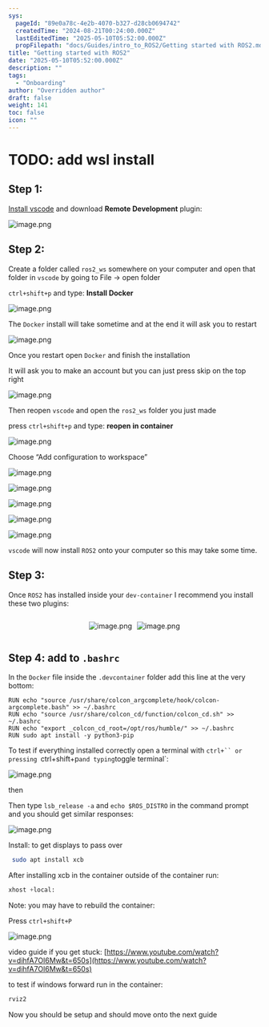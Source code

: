 ```yaml
---
sys:
  pageId: "89e0a78c-4e2b-4070-b327-d28cb0694742"
  createdTime: "2024-08-21T00:24:00.000Z"
  lastEditedTime: "2025-05-10T05:52:00.000Z"
  propFilepath: "docs/Guides/intro_to_ROS2/Getting started with ROS2.md"
title: "Getting started with ROS2"
date: "2025-05-10T05:52:00.000Z"
description: ""
tags:
  - "Onboarding"
author: "Overridden author"
draft: false
weight: 141
toc: false
icon: ""
---
```


# TODO: add wsl install

## Step 1:

[Install vscode](https://code.visualstudio.com/download) and download **Remote Development** plugin:

![image.png](https://prod-files-secure.s3.us-west-2.amazonaws.com/d518164a-d88e-44d1-a4ee-3adb3bd8bce0/efb52993-1881-4a40-b95e-6f020334f022/image.png?X-Amz-Algorithm=AWS4-HMAC-SHA256&X-Amz-Content-Sha256=UNSIGNED-PAYLOAD&X-Amz-Credential=ASIAZI2LB466VWI6ZMD2%2F20250520%2Fus-west-2%2Fs3%2Faws4_request&X-Amz-Date=20250520T022832Z&X-Amz-Expires=3600&X-Amz-Security-Token=IQoJb3JpZ2luX2VjEOL%2F%2F%2F%2F%2F%2F%2F%2F%2F%2FwEaCXVzLXdlc3QtMiJHMEUCIQCkCy2ouduWdKafm2SLuGSLRN2BOypyh7soayVo0F8SowIgE4ZFpZy37NItT0gOf%2F%2BZ2TfBSpejEGdxAm9LrKEHG4wqiAQIm%2F%2F%2F%2F%2F%2F%2F%2F%2F%2F%2FARAAGgw2Mzc0MjMxODM4MDUiDEsJIdiCSW%2F5IKl4oyrcA2jaYzqKM%2Bg0FkEUfWBCDr4Ds%2FeVlLEZRAjDmqd9c9P%2FVQmmj%2BYCF7jvsTxad5Q2sI2X5yLV7aOWgO5HW6LKgFfz4iDaQ1cHLmpeRo1nAgfMAJQdGVtQznQ5RIj2hTWQ1rF%2FMw0%2Bg2ESy6eZH%2B3z7p14Y%2FTGIUZk7Zd6vERAcC9NvYRhxv5VZgPdP4m3i%2BvjaVYOvqeXpHINBWHKAnM1Ju1oZZ1Bf6%2FIPEknZ3G9X9P7hlp%2Bm%2Fpn6E1xRohoT5BdxGA6Emuu%2FIeXp9%2B0swo8CuVU%2B7UiLh3tn3xmQO5iDlvhbzZBw4niw0KF1xn%2BGnY%2Bto6ZnYr9FCK%2FL3i9tyvluLzSQ6bKutTi43wLup2i9JUss%2Bff2SYRy8e2bny9KPqUEXzN64ZXY3u4SgA5YzG0Mjf42daIIoG35WDXrVlqmDRmQArxxL4z0Z2vT69VwBMGJWtyIZa1LgYWMemXgl63lqAsMAqXTANw3mGG0EczzPUBX4XxZ0QztY2yaA93xJ4XnokPdSLJSpGeT0tlvkt3QNm%2BIf4KjdpxEToKsppMNka9D8%2BmP3VcfMXx77eEkHGWRgmVXovR3bCD80utqN9JpxtXklg4JY3EnbXNraCv4RwbWfmdtI2IJ7rEXjI2MOvLr8EGOqUBMNmo9HJjwuZz30TPkQjC5GnnG4DupOgabinxdgoWfjwk6xlmWRKlwNyeKn5zSz2WV0dYs1gdfoHF77xX3pFmzmdaKBFGv1maiShXInAHiMtlz9RTkKpMYhcLlJm8Al2Hl4K2IEq9EeHHEwr6xY5tP5ksrRue6iWmhGIOoSlqEZjcCuoll5KD9UbHfcudG2pba1Rq%2Ffrr4TPXNdYZ5wgyCMAAzHah&X-Amz-Signature=8d5575a3dc935b94b769fd294a31e06f1f811e7a19883853f263ed47ba523f2c&X-Amz-SignedHeaders=host&x-id=GetObject)

## Step 2:

Create a folder called `ros2_ws` somewhere on your computer and open that folder in `vscode` by going to File → open folder 

`ctrl+shift+p` and type: **Install Docker**

![image.png](https://prod-files-secure.s3.us-west-2.amazonaws.com/d518164a-d88e-44d1-a4ee-3adb3bd8bce0/2269dc0e-1cd5-47ff-bceb-c04ad9b2eab0/image.png?X-Amz-Algorithm=AWS4-HMAC-SHA256&X-Amz-Content-Sha256=UNSIGNED-PAYLOAD&X-Amz-Credential=ASIAZI2LB466VWI6ZMD2%2F20250520%2Fus-west-2%2Fs3%2Faws4_request&X-Amz-Date=20250520T022832Z&X-Amz-Expires=3600&X-Amz-Security-Token=IQoJb3JpZ2luX2VjEOL%2F%2F%2F%2F%2F%2F%2F%2F%2F%2FwEaCXVzLXdlc3QtMiJHMEUCIQCkCy2ouduWdKafm2SLuGSLRN2BOypyh7soayVo0F8SowIgE4ZFpZy37NItT0gOf%2F%2BZ2TfBSpejEGdxAm9LrKEHG4wqiAQIm%2F%2F%2F%2F%2F%2F%2F%2F%2F%2F%2FARAAGgw2Mzc0MjMxODM4MDUiDEsJIdiCSW%2F5IKl4oyrcA2jaYzqKM%2Bg0FkEUfWBCDr4Ds%2FeVlLEZRAjDmqd9c9P%2FVQmmj%2BYCF7jvsTxad5Q2sI2X5yLV7aOWgO5HW6LKgFfz4iDaQ1cHLmpeRo1nAgfMAJQdGVtQznQ5RIj2hTWQ1rF%2FMw0%2Bg2ESy6eZH%2B3z7p14Y%2FTGIUZk7Zd6vERAcC9NvYRhxv5VZgPdP4m3i%2BvjaVYOvqeXpHINBWHKAnM1Ju1oZZ1Bf6%2FIPEknZ3G9X9P7hlp%2Bm%2Fpn6E1xRohoT5BdxGA6Emuu%2FIeXp9%2B0swo8CuVU%2B7UiLh3tn3xmQO5iDlvhbzZBw4niw0KF1xn%2BGnY%2Bto6ZnYr9FCK%2FL3i9tyvluLzSQ6bKutTi43wLup2i9JUss%2Bff2SYRy8e2bny9KPqUEXzN64ZXY3u4SgA5YzG0Mjf42daIIoG35WDXrVlqmDRmQArxxL4z0Z2vT69VwBMGJWtyIZa1LgYWMemXgl63lqAsMAqXTANw3mGG0EczzPUBX4XxZ0QztY2yaA93xJ4XnokPdSLJSpGeT0tlvkt3QNm%2BIf4KjdpxEToKsppMNka9D8%2BmP3VcfMXx77eEkHGWRgmVXovR3bCD80utqN9JpxtXklg4JY3EnbXNraCv4RwbWfmdtI2IJ7rEXjI2MOvLr8EGOqUBMNmo9HJjwuZz30TPkQjC5GnnG4DupOgabinxdgoWfjwk6xlmWRKlwNyeKn5zSz2WV0dYs1gdfoHF77xX3pFmzmdaKBFGv1maiShXInAHiMtlz9RTkKpMYhcLlJm8Al2Hl4K2IEq9EeHHEwr6xY5tP5ksrRue6iWmhGIOoSlqEZjcCuoll5KD9UbHfcudG2pba1Rq%2Ffrr4TPXNdYZ5wgyCMAAzHah&X-Amz-Signature=3a92c3e5b0615a2de9d4722a5d668a8e6758968ac58eba5ee9a6ffe74e64e723&X-Amz-SignedHeaders=host&x-id=GetObject)

The `Docker` install will take sometime and at the end it will ask you to restart

![image.png](https://prod-files-secure.s3.us-west-2.amazonaws.com/d518164a-d88e-44d1-a4ee-3adb3bd8bce0/ed233f78-be33-4b1f-b89c-9c346c0e961e/image.png?X-Amz-Algorithm=AWS4-HMAC-SHA256&X-Amz-Content-Sha256=UNSIGNED-PAYLOAD&X-Amz-Credential=ASIAZI2LB466VWI6ZMD2%2F20250520%2Fus-west-2%2Fs3%2Faws4_request&X-Amz-Date=20250520T022832Z&X-Amz-Expires=3600&X-Amz-Security-Token=IQoJb3JpZ2luX2VjEOL%2F%2F%2F%2F%2F%2F%2F%2F%2F%2FwEaCXVzLXdlc3QtMiJHMEUCIQCkCy2ouduWdKafm2SLuGSLRN2BOypyh7soayVo0F8SowIgE4ZFpZy37NItT0gOf%2F%2BZ2TfBSpejEGdxAm9LrKEHG4wqiAQIm%2F%2F%2F%2F%2F%2F%2F%2F%2F%2F%2FARAAGgw2Mzc0MjMxODM4MDUiDEsJIdiCSW%2F5IKl4oyrcA2jaYzqKM%2Bg0FkEUfWBCDr4Ds%2FeVlLEZRAjDmqd9c9P%2FVQmmj%2BYCF7jvsTxad5Q2sI2X5yLV7aOWgO5HW6LKgFfz4iDaQ1cHLmpeRo1nAgfMAJQdGVtQznQ5RIj2hTWQ1rF%2FMw0%2Bg2ESy6eZH%2B3z7p14Y%2FTGIUZk7Zd6vERAcC9NvYRhxv5VZgPdP4m3i%2BvjaVYOvqeXpHINBWHKAnM1Ju1oZZ1Bf6%2FIPEknZ3G9X9P7hlp%2Bm%2Fpn6E1xRohoT5BdxGA6Emuu%2FIeXp9%2B0swo8CuVU%2B7UiLh3tn3xmQO5iDlvhbzZBw4niw0KF1xn%2BGnY%2Bto6ZnYr9FCK%2FL3i9tyvluLzSQ6bKutTi43wLup2i9JUss%2Bff2SYRy8e2bny9KPqUEXzN64ZXY3u4SgA5YzG0Mjf42daIIoG35WDXrVlqmDRmQArxxL4z0Z2vT69VwBMGJWtyIZa1LgYWMemXgl63lqAsMAqXTANw3mGG0EczzPUBX4XxZ0QztY2yaA93xJ4XnokPdSLJSpGeT0tlvkt3QNm%2BIf4KjdpxEToKsppMNka9D8%2BmP3VcfMXx77eEkHGWRgmVXovR3bCD80utqN9JpxtXklg4JY3EnbXNraCv4RwbWfmdtI2IJ7rEXjI2MOvLr8EGOqUBMNmo9HJjwuZz30TPkQjC5GnnG4DupOgabinxdgoWfjwk6xlmWRKlwNyeKn5zSz2WV0dYs1gdfoHF77xX3pFmzmdaKBFGv1maiShXInAHiMtlz9RTkKpMYhcLlJm8Al2Hl4K2IEq9EeHHEwr6xY5tP5ksrRue6iWmhGIOoSlqEZjcCuoll5KD9UbHfcudG2pba1Rq%2Ffrr4TPXNdYZ5wgyCMAAzHah&X-Amz-Signature=60a9f5d9c6dd2ddd5aa4b7532a838cda78ce90e24165e196a888c00f3fe1b5c6&X-Amz-SignedHeaders=host&x-id=GetObject)

Once you restart open `Docker` and finish the installation

It will ask you to make an account but you can just press skip on the top right

![image.png](https://prod-files-secure.s3.us-west-2.amazonaws.com/d518164a-d88e-44d1-a4ee-3adb3bd8bce0/21010ad9-1659-4fd9-9f59-9932a09b2a3d/image.png?X-Amz-Algorithm=AWS4-HMAC-SHA256&X-Amz-Content-Sha256=UNSIGNED-PAYLOAD&X-Amz-Credential=ASIAZI2LB466VWI6ZMD2%2F20250520%2Fus-west-2%2Fs3%2Faws4_request&X-Amz-Date=20250520T022832Z&X-Amz-Expires=3600&X-Amz-Security-Token=IQoJb3JpZ2luX2VjEOL%2F%2F%2F%2F%2F%2F%2F%2F%2F%2FwEaCXVzLXdlc3QtMiJHMEUCIQCkCy2ouduWdKafm2SLuGSLRN2BOypyh7soayVo0F8SowIgE4ZFpZy37NItT0gOf%2F%2BZ2TfBSpejEGdxAm9LrKEHG4wqiAQIm%2F%2F%2F%2F%2F%2F%2F%2F%2F%2F%2FARAAGgw2Mzc0MjMxODM4MDUiDEsJIdiCSW%2F5IKl4oyrcA2jaYzqKM%2Bg0FkEUfWBCDr4Ds%2FeVlLEZRAjDmqd9c9P%2FVQmmj%2BYCF7jvsTxad5Q2sI2X5yLV7aOWgO5HW6LKgFfz4iDaQ1cHLmpeRo1nAgfMAJQdGVtQznQ5RIj2hTWQ1rF%2FMw0%2Bg2ESy6eZH%2B3z7p14Y%2FTGIUZk7Zd6vERAcC9NvYRhxv5VZgPdP4m3i%2BvjaVYOvqeXpHINBWHKAnM1Ju1oZZ1Bf6%2FIPEknZ3G9X9P7hlp%2Bm%2Fpn6E1xRohoT5BdxGA6Emuu%2FIeXp9%2B0swo8CuVU%2B7UiLh3tn3xmQO5iDlvhbzZBw4niw0KF1xn%2BGnY%2Bto6ZnYr9FCK%2FL3i9tyvluLzSQ6bKutTi43wLup2i9JUss%2Bff2SYRy8e2bny9KPqUEXzN64ZXY3u4SgA5YzG0Mjf42daIIoG35WDXrVlqmDRmQArxxL4z0Z2vT69VwBMGJWtyIZa1LgYWMemXgl63lqAsMAqXTANw3mGG0EczzPUBX4XxZ0QztY2yaA93xJ4XnokPdSLJSpGeT0tlvkt3QNm%2BIf4KjdpxEToKsppMNka9D8%2BmP3VcfMXx77eEkHGWRgmVXovR3bCD80utqN9JpxtXklg4JY3EnbXNraCv4RwbWfmdtI2IJ7rEXjI2MOvLr8EGOqUBMNmo9HJjwuZz30TPkQjC5GnnG4DupOgabinxdgoWfjwk6xlmWRKlwNyeKn5zSz2WV0dYs1gdfoHF77xX3pFmzmdaKBFGv1maiShXInAHiMtlz9RTkKpMYhcLlJm8Al2Hl4K2IEq9EeHHEwr6xY5tP5ksrRue6iWmhGIOoSlqEZjcCuoll5KD9UbHfcudG2pba1Rq%2Ffrr4TPXNdYZ5wgyCMAAzHah&X-Amz-Signature=2af9319fdaff1f57284f3da6cd319c22c629850b29d12492ff30d89ae88d9ccb&X-Amz-SignedHeaders=host&x-id=GetObject)

Then reopen `vscode` and open the `ros2_ws` folder you just made

press `ctrl+shift+p` and type: **reopen in container**

![image.png](https://prod-files-secure.s3.us-west-2.amazonaws.com/d518164a-d88e-44d1-a4ee-3adb3bd8bce0/4e93b8c2-41ad-488c-8095-c74205196118/image.png?X-Amz-Algorithm=AWS4-HMAC-SHA256&X-Amz-Content-Sha256=UNSIGNED-PAYLOAD&X-Amz-Credential=ASIAZI2LB466VWI6ZMD2%2F20250520%2Fus-west-2%2Fs3%2Faws4_request&X-Amz-Date=20250520T022832Z&X-Amz-Expires=3600&X-Amz-Security-Token=IQoJb3JpZ2luX2VjEOL%2F%2F%2F%2F%2F%2F%2F%2F%2F%2FwEaCXVzLXdlc3QtMiJHMEUCIQCkCy2ouduWdKafm2SLuGSLRN2BOypyh7soayVo0F8SowIgE4ZFpZy37NItT0gOf%2F%2BZ2TfBSpejEGdxAm9LrKEHG4wqiAQIm%2F%2F%2F%2F%2F%2F%2F%2F%2F%2F%2FARAAGgw2Mzc0MjMxODM4MDUiDEsJIdiCSW%2F5IKl4oyrcA2jaYzqKM%2Bg0FkEUfWBCDr4Ds%2FeVlLEZRAjDmqd9c9P%2FVQmmj%2BYCF7jvsTxad5Q2sI2X5yLV7aOWgO5HW6LKgFfz4iDaQ1cHLmpeRo1nAgfMAJQdGVtQznQ5RIj2hTWQ1rF%2FMw0%2Bg2ESy6eZH%2B3z7p14Y%2FTGIUZk7Zd6vERAcC9NvYRhxv5VZgPdP4m3i%2BvjaVYOvqeXpHINBWHKAnM1Ju1oZZ1Bf6%2FIPEknZ3G9X9P7hlp%2Bm%2Fpn6E1xRohoT5BdxGA6Emuu%2FIeXp9%2B0swo8CuVU%2B7UiLh3tn3xmQO5iDlvhbzZBw4niw0KF1xn%2BGnY%2Bto6ZnYr9FCK%2FL3i9tyvluLzSQ6bKutTi43wLup2i9JUss%2Bff2SYRy8e2bny9KPqUEXzN64ZXY3u4SgA5YzG0Mjf42daIIoG35WDXrVlqmDRmQArxxL4z0Z2vT69VwBMGJWtyIZa1LgYWMemXgl63lqAsMAqXTANw3mGG0EczzPUBX4XxZ0QztY2yaA93xJ4XnokPdSLJSpGeT0tlvkt3QNm%2BIf4KjdpxEToKsppMNka9D8%2BmP3VcfMXx77eEkHGWRgmVXovR3bCD80utqN9JpxtXklg4JY3EnbXNraCv4RwbWfmdtI2IJ7rEXjI2MOvLr8EGOqUBMNmo9HJjwuZz30TPkQjC5GnnG4DupOgabinxdgoWfjwk6xlmWRKlwNyeKn5zSz2WV0dYs1gdfoHF77xX3pFmzmdaKBFGv1maiShXInAHiMtlz9RTkKpMYhcLlJm8Al2Hl4K2IEq9EeHHEwr6xY5tP5ksrRue6iWmhGIOoSlqEZjcCuoll5KD9UbHfcudG2pba1Rq%2Ffrr4TPXNdYZ5wgyCMAAzHah&X-Amz-Signature=338abfcb735169afc98b22f519f9ce231339f2ede4dc3f800b339866324efe77&X-Amz-SignedHeaders=host&x-id=GetObject)

Choose “Add configuration to workspace”

![image.png](https://prod-files-secure.s3.us-west-2.amazonaws.com/d518164a-d88e-44d1-a4ee-3adb3bd8bce0/9560b282-5060-4989-ba37-97e7b2c22476/image.png?X-Amz-Algorithm=AWS4-HMAC-SHA256&X-Amz-Content-Sha256=UNSIGNED-PAYLOAD&X-Amz-Credential=ASIAZI2LB466VWI6ZMD2%2F20250520%2Fus-west-2%2Fs3%2Faws4_request&X-Amz-Date=20250520T022832Z&X-Amz-Expires=3600&X-Amz-Security-Token=IQoJb3JpZ2luX2VjEOL%2F%2F%2F%2F%2F%2F%2F%2F%2F%2FwEaCXVzLXdlc3QtMiJHMEUCIQCkCy2ouduWdKafm2SLuGSLRN2BOypyh7soayVo0F8SowIgE4ZFpZy37NItT0gOf%2F%2BZ2TfBSpejEGdxAm9LrKEHG4wqiAQIm%2F%2F%2F%2F%2F%2F%2F%2F%2F%2F%2FARAAGgw2Mzc0MjMxODM4MDUiDEsJIdiCSW%2F5IKl4oyrcA2jaYzqKM%2Bg0FkEUfWBCDr4Ds%2FeVlLEZRAjDmqd9c9P%2FVQmmj%2BYCF7jvsTxad5Q2sI2X5yLV7aOWgO5HW6LKgFfz4iDaQ1cHLmpeRo1nAgfMAJQdGVtQznQ5RIj2hTWQ1rF%2FMw0%2Bg2ESy6eZH%2B3z7p14Y%2FTGIUZk7Zd6vERAcC9NvYRhxv5VZgPdP4m3i%2BvjaVYOvqeXpHINBWHKAnM1Ju1oZZ1Bf6%2FIPEknZ3G9X9P7hlp%2Bm%2Fpn6E1xRohoT5BdxGA6Emuu%2FIeXp9%2B0swo8CuVU%2B7UiLh3tn3xmQO5iDlvhbzZBw4niw0KF1xn%2BGnY%2Bto6ZnYr9FCK%2FL3i9tyvluLzSQ6bKutTi43wLup2i9JUss%2Bff2SYRy8e2bny9KPqUEXzN64ZXY3u4SgA5YzG0Mjf42daIIoG35WDXrVlqmDRmQArxxL4z0Z2vT69VwBMGJWtyIZa1LgYWMemXgl63lqAsMAqXTANw3mGG0EczzPUBX4XxZ0QztY2yaA93xJ4XnokPdSLJSpGeT0tlvkt3QNm%2BIf4KjdpxEToKsppMNka9D8%2BmP3VcfMXx77eEkHGWRgmVXovR3bCD80utqN9JpxtXklg4JY3EnbXNraCv4RwbWfmdtI2IJ7rEXjI2MOvLr8EGOqUBMNmo9HJjwuZz30TPkQjC5GnnG4DupOgabinxdgoWfjwk6xlmWRKlwNyeKn5zSz2WV0dYs1gdfoHF77xX3pFmzmdaKBFGv1maiShXInAHiMtlz9RTkKpMYhcLlJm8Al2Hl4K2IEq9EeHHEwr6xY5tP5ksrRue6iWmhGIOoSlqEZjcCuoll5KD9UbHfcudG2pba1Rq%2Ffrr4TPXNdYZ5wgyCMAAzHah&X-Amz-Signature=63e1104cc2e81807977c87e89bdb60b7e26d26d1b1736edc9bf42e98194ea954&X-Amz-SignedHeaders=host&x-id=GetObject)

![image.png](https://prod-files-secure.s3.us-west-2.amazonaws.com/d518164a-d88e-44d1-a4ee-3adb3bd8bce0/2ee63f81-886b-48e8-a553-dc6e5eac99e4/image.png?X-Amz-Algorithm=AWS4-HMAC-SHA256&X-Amz-Content-Sha256=UNSIGNED-PAYLOAD&X-Amz-Credential=ASIAZI2LB466VWI6ZMD2%2F20250520%2Fus-west-2%2Fs3%2Faws4_request&X-Amz-Date=20250520T022832Z&X-Amz-Expires=3600&X-Amz-Security-Token=IQoJb3JpZ2luX2VjEOL%2F%2F%2F%2F%2F%2F%2F%2F%2F%2FwEaCXVzLXdlc3QtMiJHMEUCIQCkCy2ouduWdKafm2SLuGSLRN2BOypyh7soayVo0F8SowIgE4ZFpZy37NItT0gOf%2F%2BZ2TfBSpejEGdxAm9LrKEHG4wqiAQIm%2F%2F%2F%2F%2F%2F%2F%2F%2F%2F%2FARAAGgw2Mzc0MjMxODM4MDUiDEsJIdiCSW%2F5IKl4oyrcA2jaYzqKM%2Bg0FkEUfWBCDr4Ds%2FeVlLEZRAjDmqd9c9P%2FVQmmj%2BYCF7jvsTxad5Q2sI2X5yLV7aOWgO5HW6LKgFfz4iDaQ1cHLmpeRo1nAgfMAJQdGVtQznQ5RIj2hTWQ1rF%2FMw0%2Bg2ESy6eZH%2B3z7p14Y%2FTGIUZk7Zd6vERAcC9NvYRhxv5VZgPdP4m3i%2BvjaVYOvqeXpHINBWHKAnM1Ju1oZZ1Bf6%2FIPEknZ3G9X9P7hlp%2Bm%2Fpn6E1xRohoT5BdxGA6Emuu%2FIeXp9%2B0swo8CuVU%2B7UiLh3tn3xmQO5iDlvhbzZBw4niw0KF1xn%2BGnY%2Bto6ZnYr9FCK%2FL3i9tyvluLzSQ6bKutTi43wLup2i9JUss%2Bff2SYRy8e2bny9KPqUEXzN64ZXY3u4SgA5YzG0Mjf42daIIoG35WDXrVlqmDRmQArxxL4z0Z2vT69VwBMGJWtyIZa1LgYWMemXgl63lqAsMAqXTANw3mGG0EczzPUBX4XxZ0QztY2yaA93xJ4XnokPdSLJSpGeT0tlvkt3QNm%2BIf4KjdpxEToKsppMNka9D8%2BmP3VcfMXx77eEkHGWRgmVXovR3bCD80utqN9JpxtXklg4JY3EnbXNraCv4RwbWfmdtI2IJ7rEXjI2MOvLr8EGOqUBMNmo9HJjwuZz30TPkQjC5GnnG4DupOgabinxdgoWfjwk6xlmWRKlwNyeKn5zSz2WV0dYs1gdfoHF77xX3pFmzmdaKBFGv1maiShXInAHiMtlz9RTkKpMYhcLlJm8Al2Hl4K2IEq9EeHHEwr6xY5tP5ksrRue6iWmhGIOoSlqEZjcCuoll5KD9UbHfcudG2pba1Rq%2Ffrr4TPXNdYZ5wgyCMAAzHah&X-Amz-Signature=84ab13b0529354383fc8179546fe96b48d3e772bddd834fa49eb5a9f6cc75273&X-Amz-SignedHeaders=host&x-id=GetObject)

![image.png](https://prod-files-secure.s3.us-west-2.amazonaws.com/d518164a-d88e-44d1-a4ee-3adb3bd8bce0/ae1580b2-b048-407e-aed9-b584224a7a04/image.png?X-Amz-Algorithm=AWS4-HMAC-SHA256&X-Amz-Content-Sha256=UNSIGNED-PAYLOAD&X-Amz-Credential=ASIAZI2LB466VWI6ZMD2%2F20250520%2Fus-west-2%2Fs3%2Faws4_request&X-Amz-Date=20250520T022832Z&X-Amz-Expires=3600&X-Amz-Security-Token=IQoJb3JpZ2luX2VjEOL%2F%2F%2F%2F%2F%2F%2F%2F%2F%2FwEaCXVzLXdlc3QtMiJHMEUCIQCkCy2ouduWdKafm2SLuGSLRN2BOypyh7soayVo0F8SowIgE4ZFpZy37NItT0gOf%2F%2BZ2TfBSpejEGdxAm9LrKEHG4wqiAQIm%2F%2F%2F%2F%2F%2F%2F%2F%2F%2F%2FARAAGgw2Mzc0MjMxODM4MDUiDEsJIdiCSW%2F5IKl4oyrcA2jaYzqKM%2Bg0FkEUfWBCDr4Ds%2FeVlLEZRAjDmqd9c9P%2FVQmmj%2BYCF7jvsTxad5Q2sI2X5yLV7aOWgO5HW6LKgFfz4iDaQ1cHLmpeRo1nAgfMAJQdGVtQznQ5RIj2hTWQ1rF%2FMw0%2Bg2ESy6eZH%2B3z7p14Y%2FTGIUZk7Zd6vERAcC9NvYRhxv5VZgPdP4m3i%2BvjaVYOvqeXpHINBWHKAnM1Ju1oZZ1Bf6%2FIPEknZ3G9X9P7hlp%2Bm%2Fpn6E1xRohoT5BdxGA6Emuu%2FIeXp9%2B0swo8CuVU%2B7UiLh3tn3xmQO5iDlvhbzZBw4niw0KF1xn%2BGnY%2Bto6ZnYr9FCK%2FL3i9tyvluLzSQ6bKutTi43wLup2i9JUss%2Bff2SYRy8e2bny9KPqUEXzN64ZXY3u4SgA5YzG0Mjf42daIIoG35WDXrVlqmDRmQArxxL4z0Z2vT69VwBMGJWtyIZa1LgYWMemXgl63lqAsMAqXTANw3mGG0EczzPUBX4XxZ0QztY2yaA93xJ4XnokPdSLJSpGeT0tlvkt3QNm%2BIf4KjdpxEToKsppMNka9D8%2BmP3VcfMXx77eEkHGWRgmVXovR3bCD80utqN9JpxtXklg4JY3EnbXNraCv4RwbWfmdtI2IJ7rEXjI2MOvLr8EGOqUBMNmo9HJjwuZz30TPkQjC5GnnG4DupOgabinxdgoWfjwk6xlmWRKlwNyeKn5zSz2WV0dYs1gdfoHF77xX3pFmzmdaKBFGv1maiShXInAHiMtlz9RTkKpMYhcLlJm8Al2Hl4K2IEq9EeHHEwr6xY5tP5ksrRue6iWmhGIOoSlqEZjcCuoll5KD9UbHfcudG2pba1Rq%2Ffrr4TPXNdYZ5wgyCMAAzHah&X-Amz-Signature=4cd1e15f9de7e8d1c189bd8d5b57c8fd1cc4678a2274303b1f92762658cdb3c1&X-Amz-SignedHeaders=host&x-id=GetObject)

![image.png](https://prod-files-secure.s3.us-west-2.amazonaws.com/d518164a-d88e-44d1-a4ee-3adb3bd8bce0/53255b28-f75e-430f-b9e3-c0ac8577e42b/image.png?X-Amz-Algorithm=AWS4-HMAC-SHA256&X-Amz-Content-Sha256=UNSIGNED-PAYLOAD&X-Amz-Credential=ASIAZI2LB466VWI6ZMD2%2F20250520%2Fus-west-2%2Fs3%2Faws4_request&X-Amz-Date=20250520T022832Z&X-Amz-Expires=3600&X-Amz-Security-Token=IQoJb3JpZ2luX2VjEOL%2F%2F%2F%2F%2F%2F%2F%2F%2F%2FwEaCXVzLXdlc3QtMiJHMEUCIQCkCy2ouduWdKafm2SLuGSLRN2BOypyh7soayVo0F8SowIgE4ZFpZy37NItT0gOf%2F%2BZ2TfBSpejEGdxAm9LrKEHG4wqiAQIm%2F%2F%2F%2F%2F%2F%2F%2F%2F%2F%2FARAAGgw2Mzc0MjMxODM4MDUiDEsJIdiCSW%2F5IKl4oyrcA2jaYzqKM%2Bg0FkEUfWBCDr4Ds%2FeVlLEZRAjDmqd9c9P%2FVQmmj%2BYCF7jvsTxad5Q2sI2X5yLV7aOWgO5HW6LKgFfz4iDaQ1cHLmpeRo1nAgfMAJQdGVtQznQ5RIj2hTWQ1rF%2FMw0%2Bg2ESy6eZH%2B3z7p14Y%2FTGIUZk7Zd6vERAcC9NvYRhxv5VZgPdP4m3i%2BvjaVYOvqeXpHINBWHKAnM1Ju1oZZ1Bf6%2FIPEknZ3G9X9P7hlp%2Bm%2Fpn6E1xRohoT5BdxGA6Emuu%2FIeXp9%2B0swo8CuVU%2B7UiLh3tn3xmQO5iDlvhbzZBw4niw0KF1xn%2BGnY%2Bto6ZnYr9FCK%2FL3i9tyvluLzSQ6bKutTi43wLup2i9JUss%2Bff2SYRy8e2bny9KPqUEXzN64ZXY3u4SgA5YzG0Mjf42daIIoG35WDXrVlqmDRmQArxxL4z0Z2vT69VwBMGJWtyIZa1LgYWMemXgl63lqAsMAqXTANw3mGG0EczzPUBX4XxZ0QztY2yaA93xJ4XnokPdSLJSpGeT0tlvkt3QNm%2BIf4KjdpxEToKsppMNka9D8%2BmP3VcfMXx77eEkHGWRgmVXovR3bCD80utqN9JpxtXklg4JY3EnbXNraCv4RwbWfmdtI2IJ7rEXjI2MOvLr8EGOqUBMNmo9HJjwuZz30TPkQjC5GnnG4DupOgabinxdgoWfjwk6xlmWRKlwNyeKn5zSz2WV0dYs1gdfoHF77xX3pFmzmdaKBFGv1maiShXInAHiMtlz9RTkKpMYhcLlJm8Al2Hl4K2IEq9EeHHEwr6xY5tP5ksrRue6iWmhGIOoSlqEZjcCuoll5KD9UbHfcudG2pba1Rq%2Ffrr4TPXNdYZ5wgyCMAAzHah&X-Amz-Signature=3a43204deafbc3457f12f2683b14273b4587a415781a333f57443b1973f3383c&X-Amz-SignedHeaders=host&x-id=GetObject)

![image.png](https://prod-files-secure.s3.us-west-2.amazonaws.com/d518164a-d88e-44d1-a4ee-3adb3bd8bce0/7c562767-5af9-4ffb-97d1-327bcdf4ee00/image.png?X-Amz-Algorithm=AWS4-HMAC-SHA256&X-Amz-Content-Sha256=UNSIGNED-PAYLOAD&X-Amz-Credential=ASIAZI2LB466VWI6ZMD2%2F20250520%2Fus-west-2%2Fs3%2Faws4_request&X-Amz-Date=20250520T022832Z&X-Amz-Expires=3600&X-Amz-Security-Token=IQoJb3JpZ2luX2VjEOL%2F%2F%2F%2F%2F%2F%2F%2F%2F%2FwEaCXVzLXdlc3QtMiJHMEUCIQCkCy2ouduWdKafm2SLuGSLRN2BOypyh7soayVo0F8SowIgE4ZFpZy37NItT0gOf%2F%2BZ2TfBSpejEGdxAm9LrKEHG4wqiAQIm%2F%2F%2F%2F%2F%2F%2F%2F%2F%2F%2FARAAGgw2Mzc0MjMxODM4MDUiDEsJIdiCSW%2F5IKl4oyrcA2jaYzqKM%2Bg0FkEUfWBCDr4Ds%2FeVlLEZRAjDmqd9c9P%2FVQmmj%2BYCF7jvsTxad5Q2sI2X5yLV7aOWgO5HW6LKgFfz4iDaQ1cHLmpeRo1nAgfMAJQdGVtQznQ5RIj2hTWQ1rF%2FMw0%2Bg2ESy6eZH%2B3z7p14Y%2FTGIUZk7Zd6vERAcC9NvYRhxv5VZgPdP4m3i%2BvjaVYOvqeXpHINBWHKAnM1Ju1oZZ1Bf6%2FIPEknZ3G9X9P7hlp%2Bm%2Fpn6E1xRohoT5BdxGA6Emuu%2FIeXp9%2B0swo8CuVU%2B7UiLh3tn3xmQO5iDlvhbzZBw4niw0KF1xn%2BGnY%2Bto6ZnYr9FCK%2FL3i9tyvluLzSQ6bKutTi43wLup2i9JUss%2Bff2SYRy8e2bny9KPqUEXzN64ZXY3u4SgA5YzG0Mjf42daIIoG35WDXrVlqmDRmQArxxL4z0Z2vT69VwBMGJWtyIZa1LgYWMemXgl63lqAsMAqXTANw3mGG0EczzPUBX4XxZ0QztY2yaA93xJ4XnokPdSLJSpGeT0tlvkt3QNm%2BIf4KjdpxEToKsppMNka9D8%2BmP3VcfMXx77eEkHGWRgmVXovR3bCD80utqN9JpxtXklg4JY3EnbXNraCv4RwbWfmdtI2IJ7rEXjI2MOvLr8EGOqUBMNmo9HJjwuZz30TPkQjC5GnnG4DupOgabinxdgoWfjwk6xlmWRKlwNyeKn5zSz2WV0dYs1gdfoHF77xX3pFmzmdaKBFGv1maiShXInAHiMtlz9RTkKpMYhcLlJm8Al2Hl4K2IEq9EeHHEwr6xY5tP5ksrRue6iWmhGIOoSlqEZjcCuoll5KD9UbHfcudG2pba1Rq%2Ffrr4TPXNdYZ5wgyCMAAzHah&X-Amz-Signature=76ba8bd5733e106d5671d6328721916f26ac0ce2d8d4056a950d6ffec9bd1651&X-Amz-SignedHeaders=host&x-id=GetObject)

`vscode` will now install `ROS2` onto your computer so this may take some time.

## Step 3:

Once `ROS2` has installed inside your `dev-container` I recommend you install these two plugins:

<div style="display: flex;flex-direction: row; column-gap:10px; max-width: 630px;justify-content: center;">
<div>

![image.png](https://prod-files-secure.s3.us-west-2.amazonaws.com/d518164a-d88e-44d1-a4ee-3adb3bd8bce0/3fc3d550-5a54-4ba1-ba6b-faa01cdb7369/image.png?X-Amz-Algorithm=AWS4-HMAC-SHA256&X-Amz-Content-Sha256=UNSIGNED-PAYLOAD&X-Amz-Credential=ASIAZI2LB466TVUG7CGD%2F20250520%2Fus-west-2%2Fs3%2Faws4_request&X-Amz-Date=20250520T022835Z&X-Amz-Expires=3600&X-Amz-Security-Token=IQoJb3JpZ2luX2VjEOL%2F%2F%2F%2F%2F%2F%2F%2F%2F%2FwEaCXVzLXdlc3QtMiJHMEUCIDF54ouWjo9uNet3NVH8GsLFLccUfx88K5FJHEWQ74MDAiEAzVytiljzUjlhtINibQyK2NNOyr9fqgrZm22v91FigaUqiAQIm%2F%2F%2F%2F%2F%2F%2F%2F%2F%2F%2FARAAGgw2Mzc0MjMxODM4MDUiDFVNTJyRVt3IHQUTzyrcAxaa9uhbm%2BE9vrIi4YsKyqEH2i%2B601V3lWQ8vYnrBKwZ9TKz%2FwLfldEjX7tHvvCup3lrDWj1Ee2NaHfdV0AVoIrs4fcXd6I9vAzfcDSeZuEon3Sbvkn1q5p5Ej1lyy9wzOS100FHkYtVHJ4DAZNQSgbEpQO5Bfsw5vpW4PWhOYVk%2Fr0EEgNrnGnmFqrouot8LaDt1ZHX5ufZMTF2y%2B%2BbDCtuAfF1klJnMKTFlhGc3lJC0W4IR%2FPbgZuc%2BaZ6%2B4H6zX4CN0j8ceXdupqL%2FXeNXn8FyKCCYBYj6T0pFDpkgSmcg1r6coR3JarbBSSlQYKLbkuKup%2FusOgtZ0xqVxifHuyayzWOXCkTSLGWdgkdyqd%2BMVgU8lVTcHhRk2f7YK%2BQOGxDTz3Ya1v9CmsEcld1o4oDy3W1%2Fnj%2FQV3OqSyflo7xecpXNoH%2FnEI04Pytb0xT%2F9CMejF6LJHjnclhvVsv5IdVx7NFkOkGxG8tbyaZYdLE0%2FIH4DzGCttUaq1EceVyZ8BlEUScruCl7pLQTILbVS2tx3U%2B6sGRdHkHILO%2BlX9CEdMgsfRAT838NtjBRquu%2FfnqvQkveJIwNCqOf0HbNxQzAyUg8dEuu6eeMW7Kc7%2FYAU7g%2Boi7f4p0rr5UMI3Mr8EGOqUBXOhtK8dCXyYo3BQbkyVnCU2sr4%2Fa8AIFsNs5%2FjRJYHQp6cRbwIcFilVWAWcXnqbJY%2B%2BFQMwZiuuwGn5GCie6M3G1jxIzXvbS0cYo8nsyR6wOoajPW%2FcrV3EtwyGpJGmVXUbQxAFWcIy%2FyZ8%2FeQJplQ3cjrel0AJr3ywto3u7X%2FuhSfSg6pHVhUrsfqSoZf%2Fsftvmy8kMVSEg3WunMB4AoT9eQ1%2BP&X-Amz-Signature=49a27cfb675246b0aded31aab1092871d0910bd81a2b5066923a7b14798a259c&X-Amz-SignedHeaders=host&x-id=GetObject)

</div>
<div>

![image.png](https://prod-files-secure.s3.us-west-2.amazonaws.com/d518164a-d88e-44d1-a4ee-3adb3bd8bce0/d994cc66-13c2-4093-a5a3-f84cf4601a82/image.png?X-Amz-Algorithm=AWS4-HMAC-SHA256&X-Amz-Content-Sha256=UNSIGNED-PAYLOAD&X-Amz-Credential=ASIAZI2LB4663K665ZAF%2F20250520%2Fus-west-2%2Fs3%2Faws4_request&X-Amz-Date=20250520T022836Z&X-Amz-Expires=3600&X-Amz-Security-Token=IQoJb3JpZ2luX2VjEOL%2F%2F%2F%2F%2F%2F%2F%2F%2F%2FwEaCXVzLXdlc3QtMiJHMEUCIQClcvrX0Q6oLKWOd6NtABjb4sBu0D8G3nC2ssmKt50wfwIgDJc1KR2Mxrpono84yGzhlH9ucazAIi3TdfPwo7rsVM8qiAQIm%2F%2F%2F%2F%2F%2F%2F%2F%2F%2F%2FARAAGgw2Mzc0MjMxODM4MDUiDIpQ5%2B7OPLBKRQvseyrcAxqcpqNQ80JeBSa3W4pd81CXxv7gKFgrm6NuhQ43RqgyPA8HazVPwaMtUjTWEVjMNkzAJn9Eqa9gKxA3gDq37D7M6A1hUeK1b0Agrtse0YFMsDUmBgMCtbpSaSeSFYtT2NrpCSluljwPDCEuWoSElQrYzAfQ7yit%2BKxBRNm2SjSoZdYhq7PmQK%2BSYcTt18ZIM4f1%2FVsAMmnSmQ34%2BiG22DMdb50FW7yTuXhogrLwRkWGvrnKbsd0KXp3sUXuk1c6cW6vrt5FRg1tAM2fwo6%2FwY%2B6dVAittaMox%2By01Nc25lAnU4YA2xCkYZvWL41WOoGTuG5ZVJ1egjq%2FdHCdQkc6UZ3eK%2BiAx4ZJN5kVWjst40EbtvPn0ztd4raokHy5paM%2F7e2TsMA09AUWd6NMjI%2Fwzf1h5OdJotv%2BBAwDZJgBir82LY6Sx26JhE7260%2B21jYX2dh4Ds50ll%2FPeOjMFXiNxmBZ4ZeY4Sr0ZvmIy%2F3hV8tmXRXjBBl6oDp%2FW5i23QOx2ymtwH0fcvGCxzEeSXEzrR31SZPNUqPGJXy3hXvUMyMWLEjVTBM76N3YMElsPeokUj2pQdIE2s9VdbFCHkj2DISOXKKA20kIJJChFQDAeLtmVxpsHuOWvirf6gOMPnKr8EGOqUB3nHoUmq%2Bwg%2ByYink%2BffCHdQQn1Yo6njwWYYjehQ5%2FcuFia4yJjDZFrkVWqYkvaqId67mxDxRGdLh0VTAcvz8OEm11BorQl9Q9qDn0IqKuRtVghe5Suj2KoQYYU66ogc2sDqMTU9fubWSG%2BtlwWk5bfhEr8IEVLmZGjp26DCEtOskc13KHerTrulyYG6jvPd%2FmPXnX3vZcvfdp3gZQq%2FQrlk5r8jc&X-Amz-Signature=fb071c05c2660912596053c1393271f5322b45ea7922580b545732f20e4c502e&X-Amz-SignedHeaders=host&x-id=GetObject)

</div>
</div>

## Step 4: add to `.bashrc`

In the `Docker` file inside the `.devcontainer` folder add this line at the very bottom: 

```docker
RUN echo "source /usr/share/colcon_argcomplete/hook/colcon-argcomplete.bash" >> ~/.bashrc
RUN echo "source /usr/share/colcon_cd/function/colcon_cd.sh" >> ~/.bashrc
RUN echo "export _colcon_cd_root=/opt/ros/humble/" >> ~/.bashrc
RUN sudo apt install -y python3-pip 
```

To test if everything installed correctly open a terminal with `ctrl+`` or pressing `ctrl+shift+p` and typing `toggle terminal`:

![image.png](https://prod-files-secure.s3.us-west-2.amazonaws.com/d518164a-d88e-44d1-a4ee-3adb3bd8bce0/6a4943d8-b04e-4c02-9a58-775f3384d1a5/image.png?X-Amz-Algorithm=AWS4-HMAC-SHA256&X-Amz-Content-Sha256=UNSIGNED-PAYLOAD&X-Amz-Credential=ASIAZI2LB466VWI6ZMD2%2F20250520%2Fus-west-2%2Fs3%2Faws4_request&X-Amz-Date=20250520T022832Z&X-Amz-Expires=3600&X-Amz-Security-Token=IQoJb3JpZ2luX2VjEOL%2F%2F%2F%2F%2F%2F%2F%2F%2F%2FwEaCXVzLXdlc3QtMiJHMEUCIQCkCy2ouduWdKafm2SLuGSLRN2BOypyh7soayVo0F8SowIgE4ZFpZy37NItT0gOf%2F%2BZ2TfBSpejEGdxAm9LrKEHG4wqiAQIm%2F%2F%2F%2F%2F%2F%2F%2F%2F%2F%2FARAAGgw2Mzc0MjMxODM4MDUiDEsJIdiCSW%2F5IKl4oyrcA2jaYzqKM%2Bg0FkEUfWBCDr4Ds%2FeVlLEZRAjDmqd9c9P%2FVQmmj%2BYCF7jvsTxad5Q2sI2X5yLV7aOWgO5HW6LKgFfz4iDaQ1cHLmpeRo1nAgfMAJQdGVtQznQ5RIj2hTWQ1rF%2FMw0%2Bg2ESy6eZH%2B3z7p14Y%2FTGIUZk7Zd6vERAcC9NvYRhxv5VZgPdP4m3i%2BvjaVYOvqeXpHINBWHKAnM1Ju1oZZ1Bf6%2FIPEknZ3G9X9P7hlp%2Bm%2Fpn6E1xRohoT5BdxGA6Emuu%2FIeXp9%2B0swo8CuVU%2B7UiLh3tn3xmQO5iDlvhbzZBw4niw0KF1xn%2BGnY%2Bto6ZnYr9FCK%2FL3i9tyvluLzSQ6bKutTi43wLup2i9JUss%2Bff2SYRy8e2bny9KPqUEXzN64ZXY3u4SgA5YzG0Mjf42daIIoG35WDXrVlqmDRmQArxxL4z0Z2vT69VwBMGJWtyIZa1LgYWMemXgl63lqAsMAqXTANw3mGG0EczzPUBX4XxZ0QztY2yaA93xJ4XnokPdSLJSpGeT0tlvkt3QNm%2BIf4KjdpxEToKsppMNka9D8%2BmP3VcfMXx77eEkHGWRgmVXovR3bCD80utqN9JpxtXklg4JY3EnbXNraCv4RwbWfmdtI2IJ7rEXjI2MOvLr8EGOqUBMNmo9HJjwuZz30TPkQjC5GnnG4DupOgabinxdgoWfjwk6xlmWRKlwNyeKn5zSz2WV0dYs1gdfoHF77xX3pFmzmdaKBFGv1maiShXInAHiMtlz9RTkKpMYhcLlJm8Al2Hl4K2IEq9EeHHEwr6xY5tP5ksrRue6iWmhGIOoSlqEZjcCuoll5KD9UbHfcudG2pba1Rq%2Ffrr4TPXNdYZ5wgyCMAAzHah&X-Amz-Signature=49a459840773b2ef2e872424b3bc8415f3237b406b142b48db1c93a9621ea17b&X-Amz-SignedHeaders=host&x-id=GetObject)

then 

Then type `lsb_release -a` and `echo $ROS_DISTRO` in the command prompt and you should get similar responses:

![image.png](https://prod-files-secure.s3.us-west-2.amazonaws.com/d518164a-d88e-44d1-a4ee-3adb3bd8bce0/3e635dec-a805-4e85-8b9e-d000e5b71a4e/image.png?X-Amz-Algorithm=AWS4-HMAC-SHA256&X-Amz-Content-Sha256=UNSIGNED-PAYLOAD&X-Amz-Credential=ASIAZI2LB466VWI6ZMD2%2F20250520%2Fus-west-2%2Fs3%2Faws4_request&X-Amz-Date=20250520T022832Z&X-Amz-Expires=3600&X-Amz-Security-Token=IQoJb3JpZ2luX2VjEOL%2F%2F%2F%2F%2F%2F%2F%2F%2F%2FwEaCXVzLXdlc3QtMiJHMEUCIQCkCy2ouduWdKafm2SLuGSLRN2BOypyh7soayVo0F8SowIgE4ZFpZy37NItT0gOf%2F%2BZ2TfBSpejEGdxAm9LrKEHG4wqiAQIm%2F%2F%2F%2F%2F%2F%2F%2F%2F%2F%2FARAAGgw2Mzc0MjMxODM4MDUiDEsJIdiCSW%2F5IKl4oyrcA2jaYzqKM%2Bg0FkEUfWBCDr4Ds%2FeVlLEZRAjDmqd9c9P%2FVQmmj%2BYCF7jvsTxad5Q2sI2X5yLV7aOWgO5HW6LKgFfz4iDaQ1cHLmpeRo1nAgfMAJQdGVtQznQ5RIj2hTWQ1rF%2FMw0%2Bg2ESy6eZH%2B3z7p14Y%2FTGIUZk7Zd6vERAcC9NvYRhxv5VZgPdP4m3i%2BvjaVYOvqeXpHINBWHKAnM1Ju1oZZ1Bf6%2FIPEknZ3G9X9P7hlp%2Bm%2Fpn6E1xRohoT5BdxGA6Emuu%2FIeXp9%2B0swo8CuVU%2B7UiLh3tn3xmQO5iDlvhbzZBw4niw0KF1xn%2BGnY%2Bto6ZnYr9FCK%2FL3i9tyvluLzSQ6bKutTi43wLup2i9JUss%2Bff2SYRy8e2bny9KPqUEXzN64ZXY3u4SgA5YzG0Mjf42daIIoG35WDXrVlqmDRmQArxxL4z0Z2vT69VwBMGJWtyIZa1LgYWMemXgl63lqAsMAqXTANw3mGG0EczzPUBX4XxZ0QztY2yaA93xJ4XnokPdSLJSpGeT0tlvkt3QNm%2BIf4KjdpxEToKsppMNka9D8%2BmP3VcfMXx77eEkHGWRgmVXovR3bCD80utqN9JpxtXklg4JY3EnbXNraCv4RwbWfmdtI2IJ7rEXjI2MOvLr8EGOqUBMNmo9HJjwuZz30TPkQjC5GnnG4DupOgabinxdgoWfjwk6xlmWRKlwNyeKn5zSz2WV0dYs1gdfoHF77xX3pFmzmdaKBFGv1maiShXInAHiMtlz9RTkKpMYhcLlJm8Al2Hl4K2IEq9EeHHEwr6xY5tP5ksrRue6iWmhGIOoSlqEZjcCuoll5KD9UbHfcudG2pba1Rq%2Ffrr4TPXNdYZ5wgyCMAAzHah&X-Amz-Signature=1f04b35ba0f5791a890e7f37120acd7a8a4efbf49f09dc91ac81ae465d7fe477&X-Amz-SignedHeaders=host&x-id=GetObject)

Install:  to get displays to pass over

```bash
 sudo apt install xcb
```

After installing xcb in the container outside of the container run:

```python
xhost +local:
```

Note: you may have to rebuild the container:

Press `ctrl+shift+P`

![image.png](https://prod-files-secure.s3.us-west-2.amazonaws.com/d518164a-d88e-44d1-a4ee-3adb3bd8bce0/6c2be660-2618-4c38-9c26-53554f7a0b7b/image.png?X-Amz-Algorithm=AWS4-HMAC-SHA256&X-Amz-Content-Sha256=UNSIGNED-PAYLOAD&X-Amz-Credential=ASIAZI2LB466VWI6ZMD2%2F20250520%2Fus-west-2%2Fs3%2Faws4_request&X-Amz-Date=20250520T022832Z&X-Amz-Expires=3600&X-Amz-Security-Token=IQoJb3JpZ2luX2VjEOL%2F%2F%2F%2F%2F%2F%2F%2F%2F%2FwEaCXVzLXdlc3QtMiJHMEUCIQCkCy2ouduWdKafm2SLuGSLRN2BOypyh7soayVo0F8SowIgE4ZFpZy37NItT0gOf%2F%2BZ2TfBSpejEGdxAm9LrKEHG4wqiAQIm%2F%2F%2F%2F%2F%2F%2F%2F%2F%2F%2FARAAGgw2Mzc0MjMxODM4MDUiDEsJIdiCSW%2F5IKl4oyrcA2jaYzqKM%2Bg0FkEUfWBCDr4Ds%2FeVlLEZRAjDmqd9c9P%2FVQmmj%2BYCF7jvsTxad5Q2sI2X5yLV7aOWgO5HW6LKgFfz4iDaQ1cHLmpeRo1nAgfMAJQdGVtQznQ5RIj2hTWQ1rF%2FMw0%2Bg2ESy6eZH%2B3z7p14Y%2FTGIUZk7Zd6vERAcC9NvYRhxv5VZgPdP4m3i%2BvjaVYOvqeXpHINBWHKAnM1Ju1oZZ1Bf6%2FIPEknZ3G9X9P7hlp%2Bm%2Fpn6E1xRohoT5BdxGA6Emuu%2FIeXp9%2B0swo8CuVU%2B7UiLh3tn3xmQO5iDlvhbzZBw4niw0KF1xn%2BGnY%2Bto6ZnYr9FCK%2FL3i9tyvluLzSQ6bKutTi43wLup2i9JUss%2Bff2SYRy8e2bny9KPqUEXzN64ZXY3u4SgA5YzG0Mjf42daIIoG35WDXrVlqmDRmQArxxL4z0Z2vT69VwBMGJWtyIZa1LgYWMemXgl63lqAsMAqXTANw3mGG0EczzPUBX4XxZ0QztY2yaA93xJ4XnokPdSLJSpGeT0tlvkt3QNm%2BIf4KjdpxEToKsppMNka9D8%2BmP3VcfMXx77eEkHGWRgmVXovR3bCD80utqN9JpxtXklg4JY3EnbXNraCv4RwbWfmdtI2IJ7rEXjI2MOvLr8EGOqUBMNmo9HJjwuZz30TPkQjC5GnnG4DupOgabinxdgoWfjwk6xlmWRKlwNyeKn5zSz2WV0dYs1gdfoHF77xX3pFmzmdaKBFGv1maiShXInAHiMtlz9RTkKpMYhcLlJm8Al2Hl4K2IEq9EeHHEwr6xY5tP5ksrRue6iWmhGIOoSlqEZjcCuoll5KD9UbHfcudG2pba1Rq%2Ffrr4TPXNdYZ5wgyCMAAzHah&X-Amz-Signature=c7b18a07fa28a10f9f3ecc20198e2008a05f6d01f176fd20013ab9911153e38f&X-Amz-SignedHeaders=host&x-id=GetObject)

video guide if you get stuck: [https://www.youtube.com/watch?v=dihfA7Ol6Mw&t=650s](https://www.youtube.com/watch?v=dihfA7Ol6Mw&t=650s)

to test if windows forward run in the container:

```bash
rviz2
```

Now you should be setup and should move onto the next guide 
